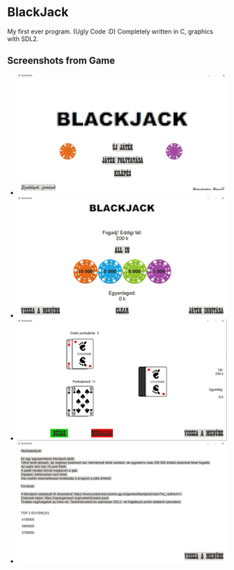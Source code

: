 # BlackJack
 My first ever program. (Ugly Code :D)
 Completely written in C, graphics with SDL2.
 

## Screenshots from Game
- ![Kezdőképernyő](https://github.com/boti254/BlackJack/blob/main/kezdo.png?raw=true)
- ![Fogadás](https://github.com/boti254/BlackJack/blob/main/fogad.png?raw=true)
- ![Játék](https://github.com/boti254/BlackJack/blob/main/jatek.png?raw=true)
- ![Szabályok](https://github.com/boti254/BlackJack/blob/main/szabalyok.png?raw=true)
